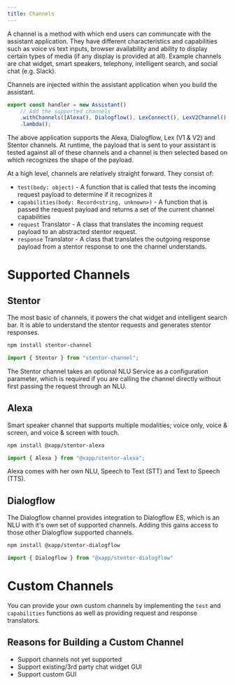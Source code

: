 ```yaml
---
title: Channels
---
```


A channel is a method with which end users can communcate with the assistant application.  They have different characteristics and capabilities such as voice vs text inputs, browser availability and ability to display certain types of media (if any display is provided at all).  Example channels are chat widget, smart speakers, telephony, intelligent search, and social chat (e.g. Slack).

Channels are injected within the assistant application when you build the assistant.

```typescript
export const handler = new Assistant()
    // Add the supported channels
    .withChannels([Alexa(), Dialogflow(), LexConnect(), LexV2Channel(), Stentor()])
    .lambda();
```

The above application supports the Alexa, Dialogflow, Lex (V1 & V2) and Stentor channels.  At runtime, the payload that is sent to your assistant is tested against all of these channels and a channel is then selected based on which recognizes the shape of the payload.  

At a high level, channels are relatively straight forward.  They consist of:

* `test(body: object)` - A function that is called that tests the incoming request payload to determine if it recognizes it
* `capabilities(body: Record<string, unknown>)` - A function that is passed the request payload and returns a set of the current channel capabilities
* `request` Translator - A class that translates the incoming request payload to an abstracted stentor request.
* `response` Translator - A class that translates the outgoing response payload from a stentor response to one the channel understands.

# Supported Channels

## Stentor

The most basic of channels, it powers the chat widget and intelligent search bar.  It is able to understand the stentor requests and generates stentor responses.

```bash
npm install stentor-channel
```

```ts
import { Stentor } from "stentor-channel";
```

The Stentor channel takes an optional NLU Service as a configuration parameter, which is required if you are calling the channel directly without first passing the request through an NLU.

## Alexa 

Smart speaker channel that supports multiple modalities; voice only, voice & screen, and voice & screen with touch.

```bash
npm install @xapp/stentor-alexa
```

```ts
import { Alexa } from "@xapp/stentor-alexa";
```

Alexa comes with her own NLU, Speech to Text (STT) and Text to Speech (TTS).

## Dialogflow

The Dialogflow channel provides integration to Dialogflow ES, which is an NLU with it's own set of supported channels.  Adding this gains access to those other Dialogflow supported channels.

```bash
npm install @xapp/stentor-dialogflow
```

```ts
import { Dialogflow } from "@xapp/stentor-dialogflow"
```

# Custom Channels

You can provide your own custom channels by implementing the `test` and `capabilities` functions as well as providing request and response translators. 

## Reasons for Building a Custom Channel

* Support channels not yet supported
* Support existing/3rd party chat widget GUI
* Support custom GUI
